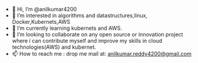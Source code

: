 - 👋 Hi, I’m @anilkumar4200
- 👀 I’m interested in algorithms and datastructures,linux, Docker,Kubernets,AWS 
- 🌱 I’m currently learning kubernets and AWS.
- 💞️ I’m looking to collaborate on any open source or innovation project where i can contribute myself and improve my skills in cloud technologies(AWS) and kubernet.
- 📫 How to reach me : drop me mail at:  anilkumar.reddy4200@gmail.com

<!---
anilkumar4200/anilkumar4200 is a ✨ special ✨ repository because its `README.md` (this file) appears on your GitHub profile.
You can click the Preview link to take a look at your changes.
--->

